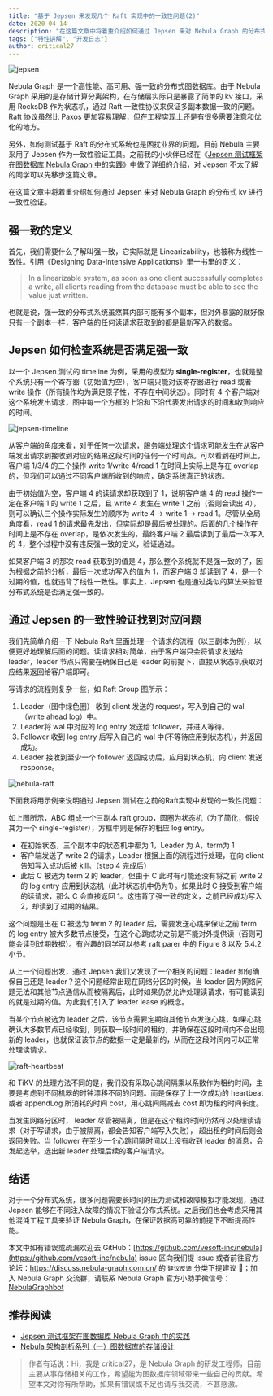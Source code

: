 ```yaml
---
title: "基于 Jepsen 来发现几个 Raft 实现中的一致性问题(2)"
date: 2020-04-14
description: "在这篇文章中将着重介绍如何通过 Jepsen 来对 Nebula Graph 的分布式 kv 进行一致性验证。"
tags: ["特性讲解", "开发日志"]
author: critical27
---
```


![jepsen](https://www-cdn.nebula-graph.com.cn/nebula-blog/detect01.png)

Nebula Graph 是一个高性能、高可用、强一致的分布式图数据库。由于 Nebula Graph 采用的是存储计算分离架构，在存储层实际只是暴露了简单的 kv 接口，采用 RocksDB 作为状态机，通过 Raft 一致性协议来保证多副本数据一致的问题。Raft 协议虽然比 Paxos 更加容易理解，但在工程实现上还是有很多需要注意和优化的地方。

另外，如何测试基于 Raft 的分布式系统也是困扰业界的问题，目前 Nebula 主要采用了 Jepsen 作为一致性验证工具。之前我的小伙伴已经在《[Jepsen 测试框架在图数据库 Nebula Graph 中的实践](https://nebula-graph.io/cn/posts/practice-jepsen-test-framework-in-nebula-graph/)》中做了详细的介绍，对 Jepsen 不太了解的同学可以先移步这篇文章。

在这篇文章中将着重介绍如何通过 Jepsen 来对 Nebula Graph 的分布式 kv 进行一致性验证。

## 强一致的定义

首先，我们需要什么了解叫强一致，它实际就是 Linearizability，也被称为线性一致性。引用《Designing Data-Intensive Applications》里一书里的定义：

> In a linearizable system, as soon as one client successfully completes a write, all clients reading from the database must be able to see the value just written.

也就是说，强一致的分布式系统虽然其内部可能有多个副本，但对外暴露的就好像只有一个副本一样，客户端的任何读请求获取到的都是最新写入的数据。

## Jepsen 如何检查系统是否满足强一致

以一个 Jepsen 测试的 timeline 为例，采用的模型为 **single-register**，也就是整个系统只有一个寄存器（初始值为空），客户端只能对该寄存器进行 read 或者 write 操作（所有操作均为满足原子性，不存在中间状态）。同时有 4 个客户端对这个系统发出请求，图中每一个方框的上沿和下沿代表发出请求的时间和收到响应的时间。

![jepsen-timeline](https://www-cdn.nebula-graph.com.cn/nebula-blog/detect02.png)

从客户端的角度来看，对于任何一次请求，服务端处理这个请求可能发生在从客户端发出请求到接收到对应的结果这段时间的任何一个时间点。可以看到在时间上，客户端 1/3/4 的三个操作 write 1/write 4/read 1 在时间上实际上是存在 overlap 的，但我们可以通过不同客户端所收到的响应，确定系统真正的状态。

由于初始值为空，客户端 4 的读请求却获取到了 1，说明客户端 4 的 read 操作一定在客户端 1 的 write 1 之后，且 write 4 发生在 write 1 之前（否则会读出 4），则可以确认三个操作实际发生的顺序为 write 4 -> write 1 -> read 1。尽管从全局角度看，read 1 的请求最先发出，但实际却是最后被处理的。后面的几个操作在时间上是不存在 overlap，是依次发生的，最终客户端 2 最后读到了最后一次写入的 4，整个过程中没有违反强一致的定义，验证通过。

如果客户端 3 的那次 read 获取到的值是 4，那么整个系统就不是强一致的了，因为根据之前的分析，最后一次成功写入的值为 1，而客户端 3 却读到了 4，是一个过期的值，也就违背了线性一致性。事实上，Jepsen 也是通过类似的算法来验证分布式系统是否满足强一致的。

## 通过 Jepsen 的一致性验证找到对应问题

我们先简单介绍一下 Nebula Raft 里面处理一个请求的流程（以三副本为例），以便更好地理解后面的问题。读请求相对简单，由于客户端只会将请求发送给 leader，leader 节点只需要在确保自己是 leader 的前提下，直接从状态机获取对应结果返回给客户端即可。

写请求的流程则复杂一些，如 Raft Group 图所示：
1. Leader（图中绿色圈） 收到 client 发送的 request，写入到自己的 wal（write ahead log）中。
1. Leader将 wal 中对应的 log entry 发送给 follower，并进入等待。
1. Follower 收到 log entry 后写入自己的 wal 中(不等待应用到状态机)，并返回成功。
1. Leader 接收到至少一个 follower 返回成功后，应用到状态机，向 client 发送 response。

![nebula-raft](https://www-cdn.nebula-graph.com.cn/nebula-blog/detect03.png)

下面我将用示例来说明通过 Jepsen 测试在之前的Raft实现中发现的一致性问题：

如上图所示，ABC 组成一个三副本 raft group，圆圈为状态机（为了简化，假设其为一个 single-register），方框中则是保存的相应 log entry。
- 在初始状态，三个副本中的状态机中都为 1，Leader 为 A，term为 1
- 客户端发送了 write 2 的请求，Leader 根据上面的流程进行处理，在向 client 告知写入成功后被 kill。（step 4 完成后）
- 此后 C 被选为 term 2 的 leader，但由于 C 此时有可能还没有将之前 write 2 的 log entry 应用到状态机（此时状态机中仍为1）。如果此时 C 接受到客户端的读请求，那么 C 会直接返回 1。这违背了强一致的定义，之前已经成功写入 2，却读到了过期的结果。


这个问题是出在 C 被选为 term 2 的 leader 后，需要发送心跳来保证之前 term 的 log entry 被大多数节点接受，在这个心跳成功之前是不能对外提供读（否则可能会读到过期数据）。有兴趣的同学可以参考 raft parer 中的 Figure 8 以及 5.4.2 小节。

从上一个问题出发，通过 Jepsen 我们又发现了一个相关的问题：leader 如何确保自己还是 leader？这个问题经常出现在网络分区的时候，当 leader 因为网络问题无法和其他节点通信从而被隔离后，此时如果仍然允许处理读请求，有可能读到的就是过期的值。为此我们引入了 leader lease 的概念。

当某个节点被选为 leader 之后，该节点需要定期向其他节点发送心跳，如果心跳确认大多数节点已经收到，则获取一段时间的租约，并确保在这段时间内不会出现新的 leader，也就保证该节点的数据一定是最新的，从而在这段时间内可以正常处理读请求。

![raft-heartbeat](https://www-cdn.nebula-graph.com.cn/nebula-blog/detect04.png)

和 TiKV 的处理方法不同的是，我们没有采取心跳间隔乘以系数作为租约时间，主要是考虑到不同机器的时钟漂移不同的问题。而是保存了上一次成功的 heartbeat 或者 appendLog 所消耗的时间 cost，用心跳间隔减去 cost 即为租约时间长度。

当发生网络分区时， leader 尽管被隔离，但是在这个租约时间仍然可以处理读请求（对于写请求，由于被隔离，都会告知客户端写入失败）， 超出租约时间后则会返回失败。当 follower 在至少一个心跳间隔时间以上没有收到 leader 的消息，会发起选举，选出新 leader 处理后续的客户端请求。

## 结语

对于一个分布式系统，很多问题需要长时间的压力测试和故障模拟才能发现，通过 Jepsen 能够在不同注入故障的情况下验证分布式系统。之后我们也会考虑采用其他混沌工程工具来验证 Nebula Graph，在保证数据高可靠的前提下不断提高性能。

本文中如有错误或疏漏欢迎去 GitHub：[https://github.com/vesoft-inc/nebula](https://github.com/vesoft-inc/nebula) issue 区向我们提 issue 或者前往官方论坛：https://discuss.nebula-graph.com.cn/ 的 `建议反馈` 分类下提建议 👏；加入 Nebula Graph 交流群，请联系 Nebula Graph 官方小助手微信号：[NebulaGraphbot](https://www-cdn.nebula-graph.com.cn/nebula-blog/nbot.png)

## 推荐阅读

- [Jepsen 测试框架在图数据库 Nebula Graph 中的实践](https://nebula-graph.io/cn/posts/practice-jepsen-test-framework-in-nebula-graph/)
- [Nebula 架构剖析系列（一）图数据库的存储设计](https://nebula-graph.io/cn/posts/nebula-graph-storage-engine-overview/)

> 作者有话说：Hi，我是 critical27，是 Nebula Graph 的研发工程师，目前主要从事存储相关的工作，希望能为图数据库领域带来一些自己的贡献。希望本文对你有所帮助，如果有错误或不足也请与我交流，不甚感激。

